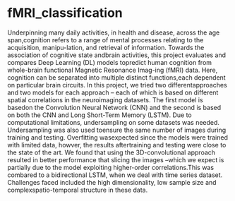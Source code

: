 # fMRI_classification
Underpinning many daily activities, in health and disease, across the age span,cognition refers to a range of mental processes relating to the acquisition, manipu-lation, and retrieval of information. Towards the association of cognitive state andbrain activities, this project evaluates and compares Deep Learning (DL) models topredict human cognition from whole-brain functional Magnetic Resonance Imag-ing (fMRI) data. Here, cognition can be separated into multiple distinct functions,each dependent on particular brain circuits. In this project, we tried two differentapproaches and two models for each approach – each of which is based on different spatial correlations in the neuroimaging datasets. The first model is basedon the Convolution Neural Network (CNN) and the second is based on both the CNN and Long Short-Term Memory (LSTM). Due to computational limitations, undersampling on some datasets was needed. Undersampling was also used toensure the same number of images during training and testing. Overfitting wasexpected since the models were trained with limited data, howver, the results aftertraining and testing were close to the state of the art. We found that using the 3D-convolutional approach resulted in better performance that slicing the images –which we expect is partially due to the model exploiting higher-order correlations.This was combared to a bidirectional LSTM, when we deal with time series dataset. Challenges faced included the high dimensionality, low sample size and complexspatio-temporal structure in these data.
